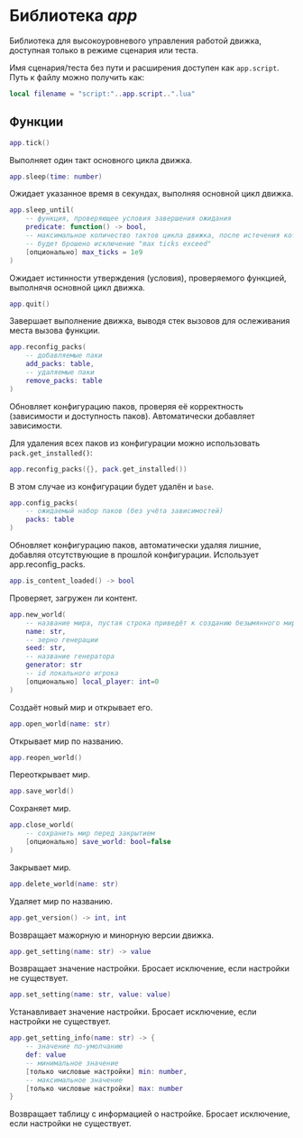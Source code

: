 # Библиотека *app*

Библиотека для высокоуровневого управления работой движка, доступная только в режиме сценария или теста.

Имя сценария/теста без пути и расширения доступен как `app.script`. Путь к файлу можно получить как:
```lua
local filename = "script:"..app.script..".lua"
```

## Функции

```lua
app.tick()
```

Выполняет один такт основного цикла движка.

```lua
app.sleep(time: number)
```

Ожидает указанное время в секундах, выполняя основной цикл движка.

```lua
app.sleep_until(
    -- функция, проверяющее условия завершения ожидания
    predicate: function() -> bool,
    -- максимальное количество тактов цикла движка, после истечения которых
    -- будет брошено исключение "max ticks exceed"
    [опционально] max_ticks = 1e9
)
```

Ожидает истинности утверждения (условия), проверяемого функцией, выполнячя основной цикл движка.

```lua
app.quit()
```

Завершает выполнение движка, выводя стек вызовов для ослеживания места вызова функции.

```lua
app.reconfig_packs(
    -- добавляемые паки
    add_packs: table,
    -- удаляемые паки
    remove_packs: table
)
```

Обновляет конфигурацию паков, проверяя её корректность (зависимости и доступность паков).
Автоматически добавляет зависимости.

Для удаления всех паков из конфигурации можно использовать `pack.get_installed()`:

```lua
app.reconfig_packs({}, pack.get_installed())
```

В этом случае из конфигурации будет удалён и `base`.

```lua
app.config_packs(
    -- ожидаемый набор паков (без учёта зависимостей)
    packs: table
)
```

Обновляет конфигурацию паков, автоматически удаляя лишние, добавляя отсутствующие в прошлой конфигурации.
Использует app.reconfig_packs.

```lua
app.is_content_loaded() -> bool
```

Проверяет, загружен ли контент.

```lua
app.new_world(
    -- название мира, пустая строка приведёт к созданию безымянного мира
    name: str,
    -- зерно генерации
    seed: str,
    -- название генератора
    generator: str
    -- id локального игрока
    [опционально] local_player: int=0
)
```

Создаёт новый мир и открывает его.

```lua
app.open_world(name: str)
```

Открывает мир по названию.

```lua
app.reopen_world()
```

Переоткрывает мир.

```lua
app.save_world()
```

Сохраняет мир.

```lua
app.close_world(
    -- сохранить мир перед закрытием
    [опционально] save_world: bool=false
)
```

Закрывает мир.

```lua
app.delete_world(name: str)
```

Удаляет мир по названию.

```lua
app.get_version() -> int, int
```

Возвращает мажорную и минорную версии движка.

```lua
app.get_setting(name: str) -> value
```

Возвращает значение настройки. Бросает исключение, если настройки не существует.

```lua
app.set_setting(name: str, value: value)
```

Устанавливает значение настройки. Бросает исключение, если настройки не существует.


```lua
app.get_setting_info(name: str) -> {
    -- значение по-умолчанию
    def: value
    -- минимальное значение
    [только числовые настройки] min: number,
    -- максимальное значение
    [только числовые настройки] max: number
}
```

Возвращает таблицу с информацией о настройке. Бросает исключение, если настройки не существует.
